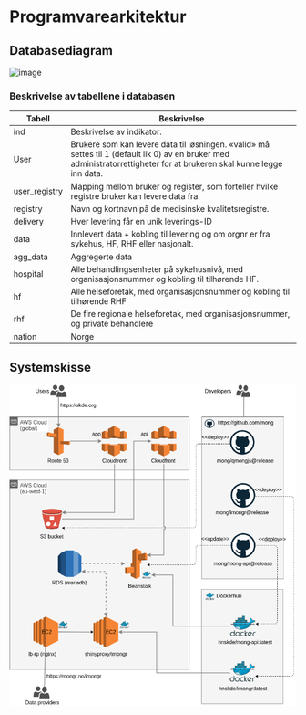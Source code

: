 # Programvarearkitektur

## Databasediagram

![image](https://user-images.githubusercontent.com/136346/114875111-41228480-9dfd-11eb-9e1b-ac6a15b122d2.png)

### Beskrivelse av tabellene i databasen

Tabell        | Beskrivelse
---           | ---
ind           | Beskrivelse av indikator. 
User          | Brukere som kan levere data til løsningen. «valid» må settes til 1 (default lik 0) av en bruker med administratorrettigheter for at brukeren skal kunne legge inn data. 
user_registry | Mapping mellom bruker og register, som forteller hvilke registre bruker kan levere data fra.
registry      | Navn og kortnavn på de medisinske kvalitetsregistre.
delivery      | Hver levering får en unik leverings-ID 
data          | Innlevert data + kobling til levering og om orgnr er fra sykehus, HF, RHF eller nasjonalt. 
agg_data      | Aggregerte data 
hospital      | Alle behandlingsenheter på sykehusnivå, med organisasjonsnummer og kobling til tilhørende HF.
hf            | Alle helseforetak, med organisasjonsnummer og kobling til tilhørende RHF
rhf           | De fire regionale helseforetak, med organisasjonsnummer, og private behandlere
nation        | Norge

## Systemskisse

<img src="fig/aws_setup.png" alt="AWS-setup">
